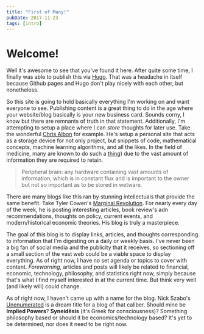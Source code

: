 ```yaml
---
title: "First of Many!"
pubDate: 2017-11-23
tags: [intro]
---
```


# Welcome!

Well it's awesome to see that you've found it here. After quite some time, I finally was able to publish this via [Hugo](https://gohugo.io). That was a headache in itself because Github pages and Hugo don't play nicely with each other, but nonetheless.

So this site is going to hold basically everything I'm working on and want everyone to see. Publishing content is a great thing to do in the age where your website/blog basically is your new business card. Sounds corny, I know but there are remnants of truth in that statement. Additionally, I'm attempting to setup a place where I can _store_ thoughts for later use. Take the wonderful [Chris Albon](https://chrisalbon.com) for example. He's setup a personal site that acts as a storage device for not only project, but snippets of code, mathematical concepts, machine learning algorithms, and all the likes. In the field of medicine, many are known to do such a [thing](http://brainblogger.com/2009/03/09/relying-on-a-peripheral-brain/)) due to the vast amount of information they are required to retain.

> Peripheral brain: any hardware containing vast amounts of information, which is in constant flux and is important to the owner but not so important as to be stored in wetware.

There are many blogs like this ran by stunning intellectuals that provide the same benefit. Take Tyler Cowen's [Marginal Revolution](http://marginalrevolution.com). For nearly every day of the week, he is posting interesting articles, book review's adn recommendations, thoughts on policy, current events, and modern/historical economic theories. His blog is truly a masterpiece.

The goal of this blog is to display links, articles, and thoughts corresponding to information that I'm digesting on a daily or weekly basis. I've never been a big fan of social media and the publicity that it receives, so sectioning off a small section of the vast web could be a viable space to display everything. As of right now, I have no set agenda or topics to cover with content. _Forewarning_, articles and posts will likely be related to financial, economic, technology, philosophy, and statistics right now, simply because that's what I find myself interested in at the current time. But think very well (and likely will) could change.

As of right now, I haven't came up with a name for the blog. Nick Szabo's [Unenumerated](http://unenumerated.blogspot.com) is a dream title for a blog of that caliber. Should mine be __Implied Powers__? __Syneídēsis__ (it's Greek for consciousness)? Something philosophy based or should it be economics/technology based? It's yet to be determined, nor does it need to be right now.
